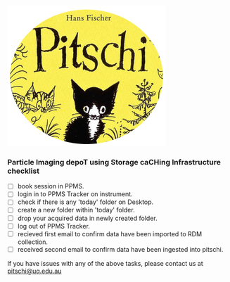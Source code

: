 ![image](images/pitschiLogo.jpg)

### Particle Imaging depoT using Storage caCHing Infrastructure checklist

- [ ] book session in PPMS.
- [ ] login in to PPMS Tracker on instrument.
- [ ] check if there is any 'today' folder on Desktop. 
- [ ] create a new folder within 'today' folder.  
- [ ] drop your acquired data in newly created folder.
- [ ] log out of PPMS Tracker.  
- [ ] recieved first email to confirm data have been imported to RDM collection.
- [ ] received second email to confirm data have been ingested into pitschi.

If you have issues with any of the above tasks, please contact us at pitschi@uq.edu.au
